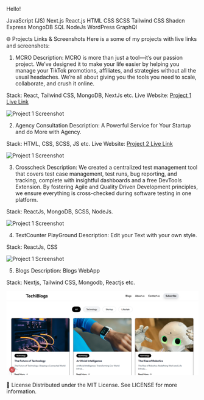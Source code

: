 Hello! 

JavaScript (JS)
Next.js
React.js
HTML
CSS
SCSS
Tailwind CSS
Shadcn
Express
MongoDB
SQL
NodeJs
WordPress 
GraphQl


🌐 Projects Links & Screenshots
Here is a some of my projects with live links and screenshots:

1. MCRO
Description: MCRO is more than just a tool—it’s our passion project. We’ve designed it to make your life easier by helping you manage your TikTok promotions, affiliates, and strategies without all the usual headaches. We’re all about giving you the tools you need to scale, collaborate, and crush it online.


Stack: React, Tailwind CSS, MongoDB, NextJs etc.
Live Website: [Project 1 Live Link]()

![Project 1 Screenshot](./assets/mcroai.PNG)

2. Agency Consultation
Description: A Powerful Service for Your Startup and do More with Agency. 


Stack: HTML, CSS, SCSS, JS etc.
Live Website: [Project 2 Live Link]()

![Project 1 Screenshot](./assets/agency.PNG)


3. Crosscheck
Description: We created a centralized test management tool that covers test case management, test runs, bug reporting, and tracking, complete with insightful dashboards and a free DevTools Extension. By fostering Agile and Quality Driven Development principles, we ensure everything is cross-checked during software testing in one platform.


Stack: ReactJs, MongoDB, SCSS, NodeJs.

![Project 1 Screenshot](./assets/crosscheckbyahmad.PNG)



4. TextCounter PlayGround
Description: Edit your Text with your own style.


Stack: ReactJs, CSS

![Project 1 Screenshot](./assets/textcounter.PNG)


5. Blogs
Description: Blogs WebApp 


Stack: Nextjs, Tailwind CSS, Mongodb, Reactjs etc.

![Project 1 Screenshot](./assets/Techiblogs.PNG)

📝 License
Distributed under the MIT License. See LICENSE for more information.
